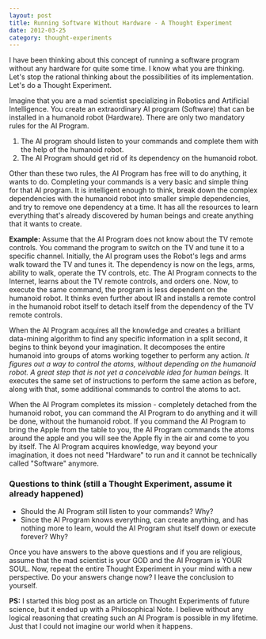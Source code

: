 ```yaml
---
layout: post
title: Running Software Without Hardware - A Thought Experiment
date: 2012-03-25
category: thought-experiments
---
```


I have been thinking about this concept of running a software program without any hardware for quite some time. I know what you are thinking. Let's stop the rational thinking about the possibilities of its implementation. Let's do a Thought Experiment.  
  
Imagine that you are a mad scientist specializing in Robotics and Artificial Intelligence. You create an extraordinary AI program (Software) that can be installed in a humanoid robot (Hardware). There are only two mandatory rules for the AI Program.  
  
1. The AI program should listen to your commands and complete them with the help of the humanoid robot.  
2. The AI Program should get rid of its dependency on the humanoid robot.  
  
Other than these two rules, the AI Program has free will to do anything, it wants to do. Completing your commands is a very basic and simple thing for that AI program. It is intelligent enough to think, break down the complex dependencies with the humanoid robot into smaller simple dependencies, and try to remove one dependency at a time. It has all the resources to learn everything that's already discovered by human beings and create anything that it wants to create.  
  
**Example:** Assume that the AI Program does not know about the TV remote controls. You command the program to switch on the TV and tune it to a specific channel. Initially, the AI program uses the Robot's legs and arms walk toward the TV and tunes it. The dependency is now on the legs, arms, ability to walk, operate the TV controls, etc. The AI Program connects to the Internet, learns about the TV remote controls, and orders one. Now, to execute the same command, the program is less dependent on the humanoid robot. It thinks even further about IR and installs a remote control in the humanoid robot itself to detach itself from the dependency of the TV remote controls.  
  
When the AI Program acquires all the knowledge and creates a brilliant data-mining algorithm to find any specific information in a split second, it begins to think beyond your imagination. It decomposes the entire humanoid into groups of atoms working together to perform any action. *It figures out a way to control the atoms, without depending on the humanoid robot. A great step that is not yet a conceivable idea for human beings.* It executes the same set of instructions to perform the same action as before, along with that, some additional commands to control the atoms to act.  
  
When the AI Program completes its mission - completely detached from the humanoid robot, you can command the AI Program to do anything and it will be done, without the humanoid robot. If you command the AI Program to bring the Apple from the table to you, the AI Program commands the atoms around the apple and you will see the Apple fly in the air and come to you by itself. The AI Program acquires knowledge, way beyond your imagination, it does not need "Hardware" to run and it cannot be technically called "Software" anymore.  
  
### Questions to think (still a Thought Experiment, assume it already happened)

* Should the AI Program still listen to your commands? Why?  
* Since the AI Program knows everything, can create anything, and has nothing more to learn, would the AI Program shut itself down or execute forever? Why?  

Once you have answers to the above questions and if you are religious, assume that the mad scientist is your GOD and the AI Program is YOUR SOUL. Now, repeat the entire Thought Experiment in your mind with a new perspective. Do your answers change now? I leave the conclusion to yourself.  
  
**PS:** I started this blog post as an article on Thought Experiments of future science, but it ended up with a Philosophical Note. I believe without any logical reasoning that creating such an AI Program is possible in my lifetime. Just that I could not imagine our world when it happens.  
